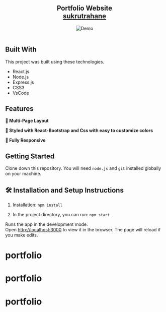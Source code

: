 <h2 align="center">
  Portfolio Website<br/>
  <a href="https://sukrutrahane.netlify.app/" target="_blank">sukrutrahane</a>
</h2>
<div align="center">
  <img alt="Demo" src="./Images/interface.png" />
</div>

<br/>


## Built With

This project was built using these technologies.

- React.js
- Node.js
- Express.js
- CSS3
- VsCode


## Features

**📖 Multi-Page Layout**

**🎨 Styled with React-Bootstrap and Css with easy to customize colors**

**📱 Fully Responsive**

## Getting Started

Clone down this repository. You will need `node.js` and `git` installed globally on your machine.

## 🛠 Installation and Setup Instructions

1. Installation: `npm install`

2. In the project directory, you can run: `npm start`

Runs the app in the development mode.\
Open [http://localhost:3000](http://localhost:3000) to view it in the browser.
The page will reload if you make edits.

# portfolio
# portfolio
# portfolio
